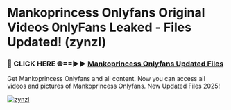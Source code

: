# Mankoprincess Onlyfans Original Videos 0nlyFans Leaked - Files Updated! (zynzl)

<h3>🔴 CLICK HERE 🌐==►► <a href="https://tinyurl.com/ehrbuxhb" rel="nofollow">Mankoprincess Onlyfans Updated Files</a></h3>

Get Mankoprincess Onlyfans and all content. Now you can access all videos and pictures of Mankoprincess Onlyfans. New Updated Files 2025!

[![zynzl](https://i.imgur.com/lVYEuWS.gif)](https://tinyurl.com/ehrbuxhb)
